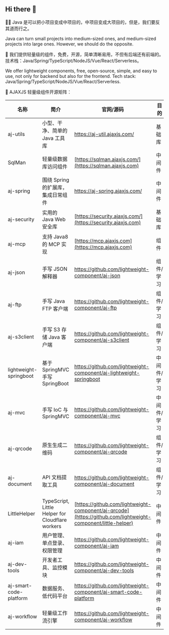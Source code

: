 ## Hi there 👋

🙋‍♀ Java 是可以把小项目变成中项目的，中项目变成大项目的，但是，我们要反其道而行之。

Java can turn small projects into medium-sized ones, and medium-sized projects into large ones. However, we should do the opposite.

🌈 我们提供轻量级的组件，免费，开源，简单清晰易用，不但有后端还有前端的。技术栈：Java/Spring/TypeScript/NodeJS/Vue/React/Serverless。

We offer lightweight components, free, open-source, simple, and easy to use, not only for backend but also for the frontend. Tech stack: Java/Spring/TypeScript/NodeJS/Vue/React/Serverless.

🍿 AJAXJS 轻量级组件开源矩阵：

|名称|简介|官网/源码|目的|
|----|--------|-------|------|
|aj-utils|小型、干净、简单的 Java 工具库|https://aj-util.ajaxjs.com/|基础库|
|SqlMan|轻量级数据库访问组件|[https://sqlman.ajaxjs.com/](https://sqlman.ajaxjs.com)|中间件|
|aj-spring|围绕 Spring 的扩展库，集成日常组件|https://aj-spring.ajaxjs.com/|中间件|
|aj-security|实用的 Java Web 安全库|[https://security.ajaxjs.com/](https://security.ajaxjs.com)|基础库|
|aj-mcp|支持 Java8 的 MCP 实现|[https://mcp.ajaxjs.com](https://mcp.ajaxjs.com) |组件|
|aj-json|手写 JSON 解释器|https://github.com/lightweight-component/aj-json|组件/学习|
|aj-ftp|手写 Java FTP 客户端|https://github.com/lightweight-component/aj-ftp|组件/学习|
|aj-s3client|手写 S3 存储 Java 客户端|https://github.com/lightweight-component/aj-s3client|组件/学习|
|lightweight-springboot|基于 SpringMVC 手写 SpringBoot|https://github.com/lightweight-component/aj-lightweight-springboot|中间件/学习|
|aj-mvc|手写 IoC 与 SpringMVC|https://github.com/lightweight-component/aj-mvc|中间件/学习|
|aj-qrcode|原生生成二维码|https://github.com/lightweight-component/aj-qrcode|组件/学习|
|aj-document|API 文档提取工具|https://github.com/lightweight-component/aj-document|组件/学习|
|LittleHelper|TypeScript, Little Helper for Cloudflare workers |[https://github.com/lightweight-component/aj-qrcode](https://github.com/lightweight-component/little-helper)|中间件|
|aj-iam|用户管理、单点登录、权限管理|https://github.com/lightweight-component/aj-iam|中间件|
|aj-dev-tools|开发者工具、监控模块|https://github.com/lightweight-component/aj-dev-tools|中间件|
|aj-smart-code-platform|数据服务、低代码平台|https://github.com/lightweight-component/aj-smart-code-platform|中间件|
|aj-workflow|轻量级工作流引擎|https://github.com/lightweight-component/aj-workflow|中间件|


<!--

**Here are some ideas to get you started:**

🙋‍♀️ A short introduction - what is your organization all about?
🌈 Contribution guidelines - how can the community get involved?
👩‍💻 Useful resources - where can the community find your docs? Is there anything else the community should know?
🍿 Fun facts - what does your team eat for breakfast?
🧙 Remember, you can do mighty things with the power of [Markdown](https://docs.github.com/github/writing-on-github/getting-started-with-writing-and-formatting-on-github/basic-writing-and-formatting-syntax)
-->
